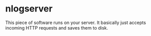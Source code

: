
# nlogserver

This piece of software runs on your server. It basically just accepts
incoming HTTP requests and saves them to disk.
